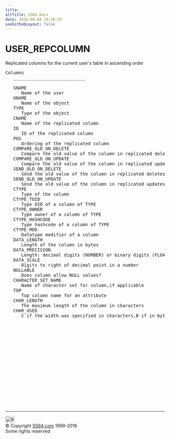 ```yaml
---
title:
altTitle: SS64 Docs
date: 2016-09-04 19:26:55
useGithubLayout: false
---
```

<!-- #BeginLibraryItem "/Library/head_orad.lbi" --><!-- #EndLibraryItem --><h1>USER_REPCOLUMN </h1><p> Replicated columns for the current user's table in ascending order </p> 
 
<pre>Columns
   ___________________________
 
   SNAME
      Name of the user
   ONAME
      Name of the object
   TYPE
      Type of the object
   CNAME
      Name of the replicated column
   ID
      ID of the replicated column
   POS
      Ordering of the replicated column
   COMPARE_OLD_ON_DELETE
      Compare the old value of the column in replicated deletes
   COMPARE_OLD_ON_UPDATE
      Compare the old value of the column in replicated updates
   SEND_OLD_ON_DELETE
      Send the old value of the column in replicated deletes
   SEND_OLD_ON_UPDATE
      Send the old value of the column in replicated updates
   CTYPE
      Type of the column
   CTYPE_TOID
      Type OID of a column of TYPE
   CTYPE_OWNER
      Type owner of a column of TYPE
   CTYPE_HASHCODE
      Type hashcode of a column of TYPE
   CTYPE_MOD
      Datatype modifier of a column
   DATA_LENGTH
      Length of the column in bytes
   DATA_PRECISION
      Length: decimal digits (NUMBER) or binary digits (FLOAT)
   DATA_SCALE
      Digits to right of decimal point in a number
   NULLABLE
      Does column allow NULL values?
   CHARACTER_SET_NAME
      Name of character set for column,if applicable
   TOP
      Top column name for an attribute
   CHAR_LENGTH
      The maximum length of the column in characters
   CHAR_USED
      C if the width was specified in characters,B if in bytes

</pre><!-- #BeginLibraryItem "/Library/foot_orad.lbi" --><p><script async="" src="//pagead2.googlesyndication.com/pagead/js/adsbygoogle.js"></script>
<!-- oracle-footer -->
<ins class="adsbygoogle" style="display:inline-block;width:300px;height:250px" data-ad-client="ca-pub-6140977852749469" data-ad-slot="4275490898"></ins>
<script>
(adsbygoogle = window.adsbygoogle || []).push({});
</script></p>
<hr>
<div id="bl" class="footer"><a href="#"><img src="../images/top.png" width="30" height="22" alt="Back to the Top"></a></div>
<div id="br" class="footer, tagline">© Copyright <a href="http://ss64.com/">SS64.com</a> 1999-2016<br>
Some rights reserved</div>
<!-- #EndLibraryItem -->

